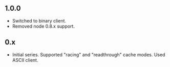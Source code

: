 ## 1.0.0

- Switched to binary client.
- Removed node 0.8.x support.

## 0.x

- Initial series. Supported "racing" and "readthrough" cache modes. Used ASCII client.
